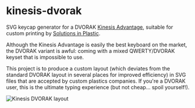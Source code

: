 kinesis-dvorak
==============

SVG keycap generator for a DVORAK [Kinesis Advantage](http://www.kinesis-ergo.com/shop/advantage-for-pc-mac/), suitable for custom printing by [Solutions in Plastic](http://solutionsinplastic.com).

Although the Kinesis Advantage is easily the best keyboard on the market, the DVORAK variant is awful: coming with a mixed QWERTY/DVORAK keyset that is impossible to use.

This project is to produce a custom layout (which deviates from the standard DVORAK layout in several places for improved efficiency) in SVG files that are accepted by custom plastics companies. If you're a DVORAK user, this is the ultimate typing experience (but not cheap... spoil yourself!).

![Kinesis DVORAK layout](raw/master/kinesis-dvorak.png)
